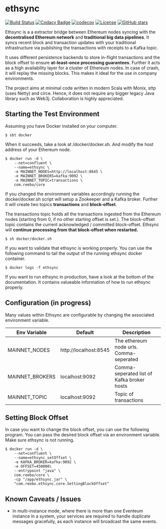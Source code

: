 # ethsync

[![Build Status](https://travis-ci.org/reeboio/ethsync.svg?branch=master)](https://travis-ci.org/reeboio/ethsync) [![Codacy Badge](https://api.codacy.com/project/badge/Grade/fe92a454c96e4cc398de80a060ba3376)](https://www.codacy.com/app/jpzk/ethsync_2?utm_source=github.com&amp;utm_medium=referral&amp;utm_content=jpzk/ethsync&amp;utm_campaign=Badge_Grade)
[![codecov](https://codecov.io/gh/jpzk/ethsync/branch/master/graph/badge.svg)](https://codecov.io/gh/jpzk/ethsync) [![License](http://img.shields.io/:license-Apache%202-grey.svg)](http://www.apache.org/licenses/LICENSE-2.0.txt) [![GitHub stars](https://img.shields.io/github/stars/reeboio/ethsync.svg?style=flat)](https://github.com/reeboio/ethsync/stargazers) 

Ethsync is a a extractor bridge between Ethereum nodes syncing with the **decentralised Ethereum network** and **traditional big data pipelines**. It syncs recent block and transaction updates with your traditional infrastructure via publishing the transactions with receipts to a Kafka topic.

It uses different persistence backends to store in-flight transactions and the block offset to ensure **at-least-once processing guarantees**. Further it acts as a high availability layer for a cluster of Ethereum nodes. In case of crash, it will replay the missing blocks. This makes it ideal for the use in company environments.

The project aims at minimal code written in modern Scala with Monix, sttp (uses Netty) and circe. Hence, it does not require any bigger legacy Java library such as Web3j. Collaboration is highly appreciated. 

## Starting the Test Environment

Assuming you have Docker installed on your computer. 

```$xslt
$ sbt docker 
```

When it succeeds, take a look at /docker/docker.sh. And modify the host address of your Ethereum node.

```$xslt
$ docker run -d \
    --net=confluent \
    --name=ethsync \
    -e MAINNET_NODES=http://localhost:8645 \
    -e MAINNET_BROKERS=kafka:9092 \
    -e MAINNET_TOPIC=transactions \
    com.reebo/core
```

If you changed the environment variables accordingly running the docker/docker.sh script will setup a Zookeeper and a Kafka broker. Further it will create two topics **transactions** and **block-offset**. 

The transactions topic holds all the transactions ingested from the Ethereum nodes (starting from 0, if no other starting offset is set.). The block-offset topic contains the current acknowledged / committed block-offset. Ethsync will **continue processing from that block-offset when restarted.**

```$xslt
$ sh docker/docker.sh
```

If you want to validate that ethsync is working properly. You can use the following command to tail the output of the running ethsync docker container.
```$xslt
$ docker logs -f ethsync
```

If you want to run ethsync in production, have a look at the bottom of the documentation. It contains valueable information of how to run ethsync properly.

## Configuration (in progress)
Many values within Ethsync are configurable by changing the associated environment variable.

| Env Variable | Default | Description |
| -------- | -------- | -------- |
| MAINNET_NODES | http://localhost:8545 | The ethereum node urls. Comma-seperated |
| MAINNET_BROKERS | localhost:9092 | Comma-seperated list of Kafka broker hosts |
| MAINNET_TOPIC | localhost:9092 | Topic of transactions |

## Setting Block Offset

In case you want to change the block offset, you can use the following program. You can pass the desired block offset via an environment variable. Make sure ethsync is not running. 

```$xslt
$ docker run -d \
    --net=confluent \
    --name=ethsync_setOffset \
    -e KAFKA_BROKER=kafka:9092 \
    -e OFFSET=450000\
    --entrypoint "java" \
    com.reebo/core \
    -cp "/app/ethsync.jar" \
    "com.reebo.ethsync.core.SettingBlockOffset"
```


## Known Caveats / Issues
* In multi-instance mode, where there is more than one Eventeum instance in a system, your services are required to handle duplicate messages gracefully, as each instance will broadcast the same events.
